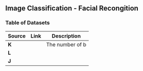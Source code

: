 ## Image Classification - Facial Recongition ## 


### Table of Datasets ###


| Source                        | Link                                                                           | Description                                                                                                   | 
|-------------------------------|-----------------------------------------------------------------------------------|---------------------------------------------------------------------------------------------------------------| 
| **K**        |      | The number of b | 
| **L** |                                      |                            | 
| **J**   |                                         |     | 
